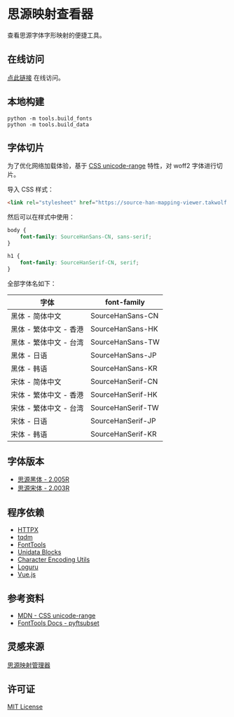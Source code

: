 # 思源映射查看器

查看思源字体字形映射的便捷工具。

## 在线访问

[点此链接](https://source-han-mapping-viewer.takwolf.com) 在线访问。

## 本地构建

```shell
python -m tools.build_fonts
python -m tools.build_data
```

## 字体切片

为了优化网络加载体验，基于 [CSS unicode-range](https://developer.mozilla.org/en-US/docs/Web/CSS/@font-face/unicode-range) 特性，对 woff2 字体进行切片。

导入 CSS 样式：

```html
<link rel="stylesheet" href="https://source-han-mapping-viewer.takwolf.com/fonts/index.css">
```

然后可以在样式中使用：

```css
body {
    font-family: SourceHanSans-CN, sans-serif;
}

h1 {
    font-family: SourceHanSerif-CN, serif;
}
```

全部字体名如下：

| 字体 | font-family |
|---|---|
| 黑体 - 简体中文 | SourceHanSans-CN |
| 黑体 - 繁体中文 - 香港 | SourceHanSans-HK |
| 黑体 - 繁体中文 - 台湾 | SourceHanSans-TW |
| 黑体 - 日语 | SourceHanSans-JP |
| 黑体 - 韩语 | SourceHanSans-KR |
| 宋体 - 简体中文 | SourceHanSerif-CN |
| 宋体 - 繁体中文 - 香港 | SourceHanSerif-HK |
| 宋体 - 繁体中文 - 台湾 | SourceHanSerif-TW |
| 宋体 - 日语 | SourceHanSerif-JP |
| 宋体 - 韩语 | SourceHanSerif-KR |

## 字体版本

- [思源黑体 - 2.005R](https://github.com/adobe-fonts/source-han-sans/releases/tag/2.005R)
- [思源宋体 - 2.003R](https://github.com/adobe-fonts/source-han-serif/releases/tag/2.003R)

## 程序依赖

- [HTTPX](https://github.com/encode/httpx)
- [tqdm](https://github.com/tqdm/tqdm)
- [FontTools](https://github.com/fonttools/fonttools)
- [Unidata Blocks](https://github.com/TakWolf/unidata-blocks)
- [Character Encoding Utils](https://github.com/TakWolf/character-encoding-utils)
- [Loguru](https://github.com/Delgan/loguru)
- [Vue.js](https://cn.vuejs.org)

## 参考资料

- [MDN - CSS unicode-range](https://developer.mozilla.org/en-US/docs/Web/CSS/@font-face/unicode-range)
- [FontTools Docs - pyftsubset](https://fonttools.readthedocs.io/en/latest/subset/)

## 灵感来源

[思源映射管理器](https://github.com/NightFurySL2001/shs-cid)

## 许可证

[MIT License](LICENSE)
